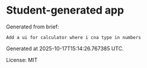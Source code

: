 
# Student-generated app

Generated from brief:

```
Add a ui for calculator where i cna type in numbers

```

Generated at 2025-10-17T15:14:26.767385 UTC.

License: MIT
